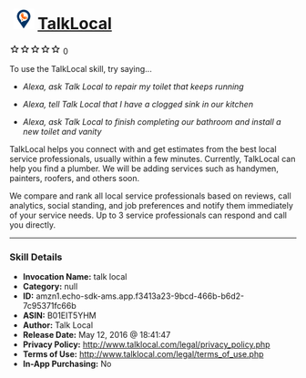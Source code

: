 # &nbsp;<img src="skill_icon" alt="TalkLocal icon" width="36"> [TalkLocal](http://alexa.amazon.com/#skills/amzn1.echo-sdk-ams.app.f3413a23-9bcd-466b-b6d2-7c95371fc66b)
![0 stars](../../images/ic_star_border_black_18dp_1x.png)![0 stars](../../images/ic_star_border_black_18dp_1x.png)![0 stars](../../images/ic_star_border_black_18dp_1x.png)![0 stars](../../images/ic_star_border_black_18dp_1x.png)![0 stars](../../images/ic_star_border_black_18dp_1x.png) 0

To use the TalkLocal skill, try saying...

* *Alexa, ask Talk Local to repair my toilet that keeps running*

* *Alexa, tell Talk Local that I have a clogged sink in our kitchen*

* *Alexa, ask Talk Local to finish completing our bathroom and install a new toilet and vanity*

TalkLocal helps you connect with and get estimates from the best local service professionals, usually within a few minutes. Currently, TalkLocal can help you find a plumber.  We will be adding services such as handymen, painters, roofers, and others soon. 

We compare and rank all local service professionals based on reviews, call analytics, social standing, and job preferences and notify them immediately of your service needs.  Up to 3 service professionals can respond and call you directly.

***

### Skill Details

* **Invocation Name:** talk local
* **Category:** null
* **ID:** amzn1.echo-sdk-ams.app.f3413a23-9bcd-466b-b6d2-7c95371fc66b
* **ASIN:** B01EIT5YHM
* **Author:** Talk Local
* **Release Date:** May 12, 2016 @ 18:41:47
* **Privacy Policy:** http://www.talklocal.com/legal/privacy_policy.php
* **Terms of Use:** http://www.talklocal.com/legal/terms_of_use.php
* **In-App Purchasing:** No
